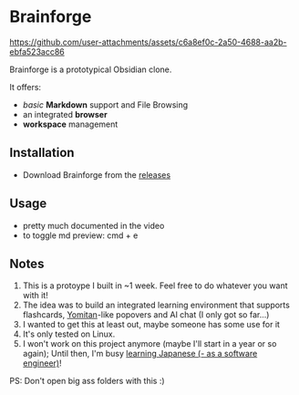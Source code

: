 # Brainforge

https://github.com/user-attachments/assets/c6a8ef0c-2a50-4688-aa2b-ebfa523acc86

Brainforge is a prototypical Obsidian clone.

It offers:

- _basic_ **Markdown** support and File Browsing
- an integrated **browser**
- **workspace** management

## Installation

- Download Brainforge from the [releases](https://github.com/AlexW00/brainforge-desktop/releases)

## Usage

- pretty much documented in the video
- to toggle md preview: cmd + e

## Notes

1. This is a protoype I built in ~1 week. Feel free to do whatever you want with it!
2. The idea was to build an integrated learning environment that supports flashcards, [Yomitan](https://github.com/yomidevs/yomitan)-like popovers and AI chat (I only got so far...)
3. I wanted to get this at least out, maybe someone has some use for it
4. It's only tested on Linux.
5. I won't work on this project anymore (maybe I'll start in a year or so again); Until then, I'm busy [learning Japanese (- as a software engineer)](https://alexanderweichart.de/4_Projects/how-i-learn-jp/How-I-learn-Japanese-(as-a-Software-Engineer))!

PS: Don't open big ass folders with this :)
